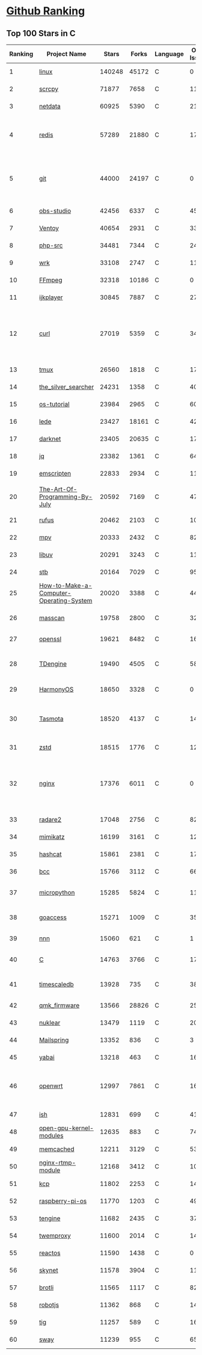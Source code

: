 [Github Ranking](../README.md)
==========

## Top 100 Stars in C

| Ranking | Project Name | Stars | Forks | Language | Open Issues | Description | Last Commit |
| ------- | ------------ | ----- | ----- | -------- | ----------- | ----------- | ----------- |
| 1 | [linux](https://github.com/torvalds/linux) | 140248 | 45172 | C | 0 | Linux kernel source tree | 2022-10-23T22:38:43Z |
| 2 | [scrcpy](https://github.com/Genymobile/scrcpy) | 71877 | 7658 | C | 1113 | Display and control your Android device | 2022-10-23T21:45:29Z |
| 3 | [netdata](https://github.com/netdata/netdata) | 60925 | 5390 | C | 214 | Real-time performance monitoring, done right! https://www.netdata.cloud | 2022-10-24T00:23:10Z |
| 4 | [redis](https://github.com/redis/redis) | 57289 | 21880 | C | 1743 | Redis is an in-memory database that persists on disk. The data model is key-value, but many different kind of values are supported: Strings, Lists, Sets, Sorted Sets, Hashes, Streams, HyperLogLogs, Bitmaps. | 2022-10-23T13:25:23Z |
| 5 | [git](https://github.com/git/git) | 44000 | 24197 | C | 0 | Git Source Code Mirror - This is a publish-only repository but pull requests can be turned into patches to the mailing list via GitGitGadget (https://gitgitgadget.github.io/). Please follow Documentation/SubmittingPatches procedure for any of your improvements. | 2022-10-23T21:32:34Z |
| 6 | [obs-studio](https://github.com/obsproject/obs-studio) | 42456 | 6337 | C | 459 | OBS Studio - Free and open source software for live streaming and screen recording | 2022-10-23T17:38:23Z |
| 7 | [Ventoy](https://github.com/ventoy/Ventoy) | 40654 | 2931 | C | 339 | A new bootable USB solution. | 2022-10-23T13:41:12Z |
| 8 | [php-src](https://github.com/php/php-src) | 34481 | 7344 | C | 245 | The PHP Interpreter | 2022-10-24T02:39:37Z |
| 9 | [wrk](https://github.com/wg/wrk) | 33108 | 2747 | C | 117 | Modern HTTP benchmarking tool | 2022-09-30T14:22:08Z |
| 10 | [FFmpeg](https://github.com/FFmpeg/FFmpeg) | 32318 | 10186 | C | 0 | Mirror of https://git.ffmpeg.org/ffmpeg.git | 2022-10-24T03:00:11Z |
| 11 | [ijkplayer](https://github.com/bilibili/ijkplayer) | 30845 | 7887 | C | 2718 | Android/iOS video player based on FFmpeg n3.4, with MediaCodec, VideoToolbox support. | 2022-10-16T07:24:49Z |
| 12 | [curl](https://github.com/curl/curl) | 27019 | 5359 | C | 34 | A command line tool and library for transferring data with URL syntax, supporting DICT, FILE, FTP, FTPS, GOPHER, GOPHERS, HTTP, HTTPS, IMAP, IMAPS, LDAP, LDAPS, MQTT, POP3, POP3S, RTMP, RTMPS, RTSP, SCP, SFTP, SMB, SMBS, SMTP, SMTPS, TELNET and TFTP. libcurl offers a myriad of powerful features | 2022-10-24T00:25:06Z |
| 13 | [tmux](https://github.com/tmux/tmux) | 26560 | 1818 | C | 17 | tmux source code | 2022-10-23T00:33:51Z |
| 14 | [the_silver_searcher](https://github.com/ggreer/the_silver_searcher) | 24231 | 1358 | C | 406 | A code-searching tool similar to ack, but faster. | 2022-08-09T22:03:44Z |
| 15 | [os-tutorial](https://github.com/cfenollosa/os-tutorial) | 23984 | 2965 | C | 60 | How to create an OS from scratch | 2022-10-09T10:06:06Z |
| 16 | [lede](https://github.com/coolsnowwolf/lede) | 23427 | 18161 | C | 426 | Lean's LEDE source | 2022-10-24T02:06:37Z |
| 17 | [darknet](https://github.com/pjreddie/darknet) | 23405 | 20635 | C | 1775 | Convolutional Neural Networks | 2022-09-21T11:04:25Z |
| 18 | [jq](https://github.com/stedolan/jq) | 23382 | 1361 | C | 644 | Command-line JSON processor | 2022-10-16T12:49:56Z |
| 19 | [emscripten](https://github.com/emscripten-core/emscripten) | 22833 | 2934 | C | 1126 | Emscripten: An LLVM-to-WebAssembly Compiler | 2022-10-21T19:38:19Z |
| 20 | [The-Art-Of-Programming-By-July](https://github.com/julycoding/The-Art-Of-Programming-By-July) | 20592 | 7169 | C | 47 | 本项目曾冲到全球第一，干货集锦见本页面最底部，另完整精致的纸质版《编程之法：面试和算法心得》已在京东/当当上销售 | 2021-07-03T07:47:32Z |
| 21 | [rufus](https://github.com/pbatard/rufus) | 20462 | 2103 | C | 10 | The Reliable USB Formatting Utility | 2022-10-22T16:19:12Z |
| 22 | [mpv](https://github.com/mpv-player/mpv) | 20333 | 2432 | C | 827 | 🎥 Command line video player | 2022-10-23T23:29:53Z |
| 23 | [libuv](https://github.com/libuv/libuv) | 20291 | 3243 | C | 111 | Cross-platform asynchronous I/O | 2022-10-23T03:46:38Z |
| 24 | [stb](https://github.com/nothings/stb) | 20164 | 7029 | C | 95 | stb single-file public domain libraries for C/C++ | 2022-10-22T14:09:07Z |
| 25 | [How-to-Make-a-Computer-Operating-System](https://github.com/SamyPesse/How-to-Make-a-Computer-Operating-System) | 20020 | 3388 | C | 44 | How to Make a Computer Operating System in C++ | 2021-12-16T09:10:55Z |
| 26 | [masscan](https://github.com/robertdavidgraham/masscan) | 19758 | 2800 | C | 326 | TCP port scanner, spews SYN packets asynchronously, scanning entire Internet in under 5 minutes. | 2022-09-15T13:50:44Z |
| 27 | [openssl](https://github.com/openssl/openssl) | 19621 | 8482 | C | 1689 | TLS/SSL and crypto library | 2022-10-23T23:01:46Z |
| 28 | [TDengine](https://github.com/taosdata/TDengine) | 19490 | 4505 | C | 582 | TDengine is an open source, high-performance, cloud native time-series database optimized for Internet of Things (IoT), Connected Cars, Industrial IoT and DevOps. | 2022-10-24T02:57:39Z |
| 29 | [HarmonyOS](https://github.com/Awesome-HarmonyOS/HarmonyOS) | 18650 | 3328 | C | 0 | A curated list of awesome things related to HarmonyOS. 华为鸿蒙操作系统。 | 2022-07-07T01:24:35Z |
| 30 | [Tasmota](https://github.com/arendst/Tasmota) | 18520 | 4137 | C | 14 | Alternative firmware for ESP8266 with easy configuration using webUI, OTA updates, automation using timers or rules, expandability and entirely local control over MQTT, HTTP, Serial or KNX. Full documentation at | 2022-10-23T21:26:35Z |
| 31 | [zstd](https://github.com/facebook/zstd) | 18515 | 1776 | C | 122 | Zstandard - Fast real-time compression algorithm | 2022-10-22T00:14:31Z |
| 32 | [nginx](https://github.com/nginx/nginx) | 17376 | 6011 | C | 0 | An official read-only mirror of http://hg.nginx.org/nginx/ which is updated hourly. Pull requests on GitHub cannot be accepted and will be automatically closed. The proper way to submit changes to nginx is via the nginx development mailing list, see http://nginx.org/en/docs/contributing_changes.html | 2022-10-19T12:04:32Z |
| 33 | [radare2](https://github.com/radareorg/radare2) | 17048 | 2756 | C | 822 | UNIX-like reverse engineering framework and command-line toolset | 2022-10-23T19:25:49Z |
| 34 | [mimikatz](https://github.com/gentilkiwi/mimikatz) | 16199 | 3161 | C | 121 | A little tool to play with Windows security | 2022-10-23T17:11:55Z |
| 35 | [hashcat](https://github.com/hashcat/hashcat) | 15861 | 2381 | C | 173 | World's fastest and most advanced password recovery utility | 2022-10-23T15:17:52Z |
| 36 | [bcc](https://github.com/iovisor/bcc) | 15766 | 3112 | C | 669 | BCC - Tools for BPF-based Linux IO analysis, networking, monitoring, and more | 2022-10-24T01:34:10Z |
| 37 | [micropython](https://github.com/micropython/micropython) | 15285 | 5824 | C | 1172 | MicroPython - a lean and efficient Python implementation for microcontrollers and constrained systems | 2022-10-23T18:21:42Z |
| 38 | [goaccess](https://github.com/allinurl/goaccess) | 15271 | 1009 | C | 355 | GoAccess is a real-time web log analyzer and interactive viewer that runs in a terminal in *nix systems or through your browser. | 2022-10-23T00:36:30Z |
| 39 | [nnn](https://github.com/jarun/nnn) | 15060 | 621 | C | 1 | n³ The unorthodox terminal file manager | 2022-10-21T12:16:06Z |
| 40 | [C](https://github.com/TheAlgorithms/C) | 14763 | 3766 | C | 17 | Collection of various algorithms in mathematics, machine learning, computer science, physics, etc implemented in C for educational purposes. | 2022-10-23T20:17:44Z |
| 41 | [timescaledb](https://github.com/timescale/timescaledb) | 13928 | 735 | C | 385 | An open-source time-series SQL database optimized for fast ingest and complex queries.  Packaged as a PostgreSQL extension. | 2022-10-23T21:01:52Z |
| 42 | [qmk_firmware](https://github.com/qmk/qmk_firmware) | 13566 | 28826 | C | 259 | Open-source keyboard firmware for Atmel AVR and Arm USB families | 2022-10-24T01:31:47Z |
| 43 | [nuklear](https://github.com/vurtun/nuklear) | 13479 | 1119 | C | 207 | A single-header ANSI C gui library | 2020-01-03T21:36:41Z |
| 44 | [Mailspring](https://github.com/Foundry376/Mailspring) | 13352 | 836 | C | 3 | :love_letter: A beautiful, fast and fully open source mail client for Mac, Windows and Linux. | 2022-10-10T14:13:08Z |
| 45 | [yabai](https://github.com/koekeishiya/yabai) | 13218 | 463 | C | 162 | A tiling window manager for macOS based on binary space partitioning | 2022-10-20T21:24:38Z |
| 46 | [openwrt](https://github.com/openwrt/openwrt) | 12997 | 7861 | C | 1673 | This repository is a mirror of https://git.openwrt.org/openwrt/openwrt.git It is for reference only and is not active for check-ins.  We will continue to accept Pull Requests here. They will be merged via staging trees then into openwrt.git. | 2022-10-23T22:29:13Z |
| 47 | [ish](https://github.com/ish-app/ish) | 12831 | 699 | C | 416 | Linux shell for iOS | 2022-10-24T02:30:29Z |
| 48 | [open-gpu-kernel-modules](https://github.com/NVIDIA/open-gpu-kernel-modules) | 12635 | 883 | C | 74 | NVIDIA Linux open GPU kernel module source | 2022-10-20T21:41:44Z |
| 49 | [memcached](https://github.com/memcached/memcached) | 12211 | 3129 | C | 53 | memcached development tree | 2022-10-21T08:42:49Z |
| 50 | [nginx-rtmp-module](https://github.com/arut/nginx-rtmp-module) | 12168 | 3412 | C | 1007 | NGINX-based Media Streaming Server | 2022-06-21T08:56:37Z |
| 51 | [kcp](https://github.com/skywind3000/kcp) | 11802 | 2253 | C | 145 | :zap: KCP - A Fast and Reliable ARQ Protocol | 2022-07-02T14:25:59Z |
| 52 | [raspberry-pi-os](https://github.com/s-matyukevich/raspberry-pi-os) | 11770 | 1203 | C | 49 | Learning operating system development using Linux kernel and Raspberry Pi | 2022-02-16T17:29:18Z |
| 53 | [tengine](https://github.com/alibaba/tengine) | 11682 | 2435 | C | 370 | A distribution of Nginx with some advanced features | 2022-10-23T18:43:33Z |
| 54 | [twemproxy](https://github.com/twitter/twemproxy) | 11600 | 2014 | C | 143 | A fast, light-weight proxy for memcached and redis | 2022-10-09T10:48:45Z |
| 55 | [reactos](https://github.com/reactos/reactos) | 11590 | 1438 | C | 0 | A free Windows-compatible Operating System | 2022-10-24T01:36:04Z |
| 56 | [skynet](https://github.com/cloudwu/skynet) | 11578 | 3904 | C | 11 | A lightweight online game framework | 2022-10-22T11:01:09Z |
| 57 | [brotli](https://github.com/google/brotli) | 11565 | 1117 | C | 82 | Brotli compression format | 2022-09-07T06:57:32Z |
| 58 | [robotjs](https://github.com/octalmage/robotjs) | 11362 | 868 | C | 140 | Node.js Desktop Automation.  | 2022-09-04T13:08:33Z |
| 59 | [tig](https://github.com/jonas/tig) | 11257 | 589 | C | 166 | Text-mode interface for git | 2022-10-23T20:21:01Z |
| 60 | [sway](https://github.com/swaywm/sway) | 11239 | 955 | C | 656 | i3-compatible Wayland compositor | 2022-10-23T09:56:29Z |

